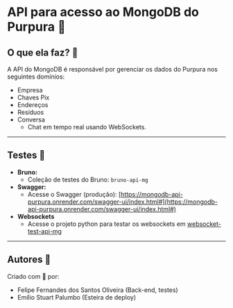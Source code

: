 # **API para acesso ao MongoDB do Purpura 💜**

## **O que ela faz? 📝**

A API do MongoDB é responsável por gerenciar os dados do Purpura nos seguintes domínios:

* Empresa
* Chaves Pix
* Endereços
* Resíduos
* Conversa
    * Chat em tempo real usando WebSockets.

-----

## **Testes 🧪**

* **Bruno:**
    * Coleção de testes do Bruno: `bruno-api-mg`
* **Swagger:**
    * Acesse o Swagger (produção): [https://mongodb-api-purpura.onrender.com/swagger-ui/index.html#](https://mongodb-api-purpura.onrender.com/swagger-ui/index.html#)
* **Websockets**
    * Acesse o projeto python para testar os websockets em [websocket-test-api-mg](websocket-test-api-mg/README.md)

-----

## **Autores 💃**
Criado com 💜 por:
- Felipe Fernandes dos Santos Oliveira (Back-end, testes)
- Emílio Stuart Palumbo (Esteira de deploy)
